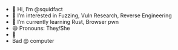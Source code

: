 - 👋 Hi, I’m @squidfact
- 👀 I’m interested in Fuzzing, Vuln Research, Reverse Engineering
- 🌱 I’m currently learning Rust, Browser pwn
- 😄 Pronouns: They/She
- 🦑
- Bad @ computer
<!---
squidfact/squidfact is a ✨ special ✨ repository because its `README.md` (this file) appears on your GitHub profile.
You can click the Preview link to take a look at your changes.
--->
